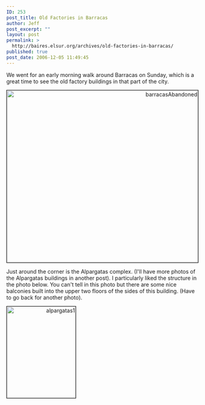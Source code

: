 ```yaml
---
ID: 253
post_title: Old Factories in Barracas
author: Jeff
post_excerpt: ""
layout: post
permalink: >
  http://baires.elsur.org/archives/old-factories-in-barracas/
published: true
post_date: 2006-12-05 11:49:45
---
```

We went for an early morning walk around Barracas on Sunday, which is a great time to see the old factory buildings in that part of the city. 

<div style="width:500px;text-align:right;"><a href="http://beta.zooomr.com/photos/14048@Z01/494064/" title="Zooomr Photo Sharing :: Photo Sharing"><img src="http://static.zooomr.com/images/494064_18c2f59d1d.jpg" width="500" height="451" alt="barracasAbandoned" border="0" style="border:1px solid #000;" /></a> </div>


Just around the corner is the Alpargatas complex. (I'll have more photos of the Alpargatas buildings in another post). I particularly liked the  structure in the photo below. You can't tell in this photo but there are some nice balconies built into the upper two floors of the sides of this building. (Have to go back for another photo).

<div style="width:180px;text-align:right;"><a href="http://beta.zooomr.com/photos/14048@Z01/494063/" title="Zooomr Photo Sharing :: Photo Sharing"><img src="http://static.zooomr.com/images/494063_be108f9dbc_m.jpg" width="180" height="240" alt="alpargatas1" border="0" style="border:1px solid #000;" /></a></div>